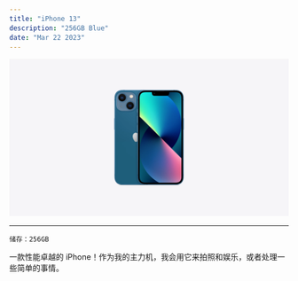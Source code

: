 ```yaml
---
title: "iPhone 13"
description: "256GB Blue"
date: "Mar 22 2023"
---
```

![thumnail](main.webp)

---

```PlainText
储存：256GB
```

一款性能卓越的 iPhone！作为我的主力机，我会用它来拍照和娱乐，或者处理一些简单的事情。